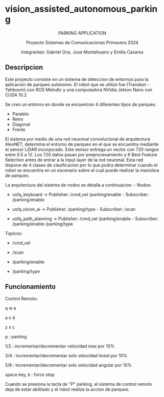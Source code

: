 # vision_assisted_autonomous_parking

<center>

PARKING APPLICATION

Proyecto Sistemas de Comunicaciones Primavera 2024

Integrantes: Gabriel Ona, Jose Montahuano y Emilia Casares

</center>

## Descripcion

Este proyecto consiste en un sistema de deteccion de entornos para la aplicacion de parqueo autonomo.
El robot que se utilizo fue (Transbot - Yahboom) con ROS Melodic y una computadora NVidia Jetson Nano con CUDA 10.2

Se creo un entorno en donde se encuentran 4 diferentes tipos de parqueo.

- Paralelo
- Retro
- Diagonal
- Frente

El sistema por medio de una red neuronal convolucional de arquitectura AlexNET, determina el entorno de parqueo en el que se
encuentra mediante el sensor LiDAR incorporado. Este sensor entrega un vector con 720 rangos entre 0.5 a 12. Los 720 datos pasan por preprocesamiento
y K Best Feature Selection antes de entrar a la input layer de la red neuronal. Esta red dispone de 4 clases de clasificacion por lo que podra determinar
cuando el robot se encuentra en un escenario sobre el cual puede realizar la maniobra de parqueo.

La arquitectura del sistema de nodos se detalla a continuacion: - Nodos:

- usfq_keyboard -> Publisher: /cmd_vel /parking/enable - Subscriber: /parking/enable

- usfq_vision_ai -> Publisher: /parking/type - Subscriber: /scan

- usfq_path_planning -> Publisher: /cmd_vel /parking/enable - Subscriber: /parking/enable /parking/type

Topicos:

- /cmd_vel

- /scan

- /parking/enable

- /parking/type

## Funcionamiento

Control Remoto:

q w e

a s d

z x c

p : parking

1/2 : incrementar/decrementar velocidad max por 10%

3/4 : incrementar/decrementar solo velocidad lineal por 10%

5/6 : incrementar/decrementar solo velocidad angular por 10%

space key, k : force stop

Cuando se presiona la tecla de "P" parking, el sistema de control remoto deja de estar abilitado y el robot realiza la accion de parqueo.
